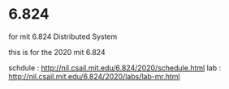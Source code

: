 # 6.824
for mit 6.824 Distributed System

this is for the 2020 mit 6.824

schdule : http://nil.csail.mit.edu/6.824/2020/schedule.html 
lab : http://nil.csail.mit.edu/6.824/2020/labs/lab-mr.html
